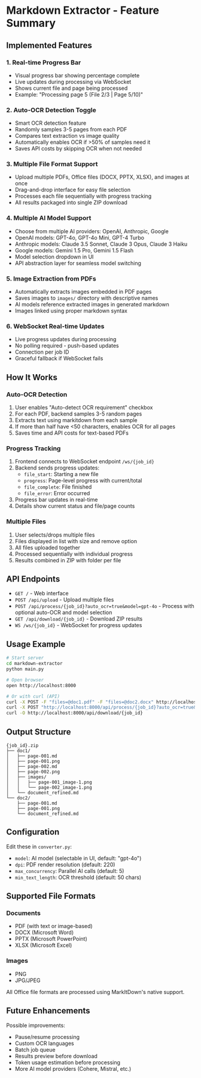 # Markdown Extractor - Feature Summary

## Implemented Features

### 1. Real-time Progress Bar
- Visual progress bar showing percentage complete
- Live updates during processing via WebSocket
- Shows current file and page being processed
- Example: "Processing page 5 (File 2/3 | Page 5/10)"

### 2. Auto-OCR Detection Toggle
- Smart OCR detection feature
- Randomly samples 3-5 pages from each PDF
- Compares text extraction vs image quality
- Automatically enables OCR if >50% of samples need it
- Saves API costs by skipping OCR when not needed

### 3. Multiple File Format Support
- Upload multiple PDFs, Office files (DOCX, PPTX, XLSX), and images at once
- Drag-and-drop interface for easy file selection
- Processes each file sequentially with progress tracking
- All results packaged into single ZIP download

### 4. Multiple AI Model Support
- Choose from multiple AI providers: OpenAI, Anthropic, Google
- OpenAI models: GPT-4o, GPT-4o Mini, GPT-4 Turbo
- Anthropic models: Claude 3.5 Sonnet, Claude 3 Opus, Claude 3 Haiku
- Google models: Gemini 1.5 Pro, Gemini 1.5 Flash
- Model selection dropdown in UI
- API abstraction layer for seamless model switching

### 5. Image Extraction from PDFs
- Automatically extracts images embedded in PDF pages
- Saves images to `images/` directory with descriptive names
- AI models reference extracted images in generated markdown
- Images linked using proper markdown syntax

### 6. WebSocket Real-time Updates
- Live progress updates during processing
- No polling required - push-based updates
- Connection per job ID
- Graceful fallback if WebSocket fails

## How It Works

### Auto-OCR Detection
1. User enables "Auto-detect OCR requirement" checkbox
2. For each PDF, backend samples 3-5 random pages
3. Extracts text using markitdown from each sample
4. If more than half have <50 characters, enables OCR for all pages
5. Saves time and API costs for text-based PDFs

### Progress Tracking
1. Frontend connects to WebSocket endpoint `/ws/{job_id}`
2. Backend sends progress updates:
   - `file_start`: Starting a new file
   - `progress`: Page-level progress with current/total
   - `file_complete`: File finished
   - `file_error`: Error occurred
3. Progress bar updates in real-time
4. Details show current status and file/page counts

### Multiple Files
1. User selects/drops multiple files
2. Files displayed in list with size and remove option
3. All files uploaded together
4. Processed sequentially with individual progress
5. Results combined in ZIP with folder per file

## API Endpoints

- `GET /` - Web interface
- `POST /api/upload` - Upload multiple files
- `POST /api/process/{job_id}?auto_ocr=true&model=gpt-4o` - Process with optional auto-OCR and model selection
- `GET /api/download/{job_id}` - Download ZIP results
- `WS /ws/{job_id}` - WebSocket for progress updates

## Usage Example

```bash
# Start server
cd markdown-extractor
python main.py

# Open browser
open http://localhost:8000

# Or with curl (API)
curl -X POST -F "files=@doc1.pdf" -F "files=@doc2.docx" http://localhost:8000/api/upload
curl -X POST "http://localhost:8000/api/process/{job_id}?auto_ocr=true&model=claude-3-5-sonnet-20241022"
curl -O http://localhost:8000/api/download/{job_id}
```

## Output Structure

```
{job_id}.zip
├── doc1/
│   ├── page-001.md
│   ├── page-001.png
│   ├── page-002.md
│   ├── page-002.png
│   ├── images/
│   │   ├── page-001_image-1.png
│   │   └── page-002_image-1.png
│   └── document_refined.md
└── doc2/
    ├── page-001.md
    ├── page-001.png
    └── document_refined.md
```

## Configuration

Edit these in `converter.py`:
- `model`: AI model (selectable in UI, default: "gpt-4o")
- `dpi`: PDF render resolution (default: 220)
- `max_concurrency`: Parallel AI calls (default: 5)
- `min_text_length`: OCR threshold (default: 50 chars)

## Supported File Formats

### Documents
- PDF (with text or image-based)
- DOCX (Microsoft Word)
- PPTX (Microsoft PowerPoint)
- XLSX (Microsoft Excel)

### Images
- PNG
- JPG/JPEG

All Office file formats are processed using MarkItDown's native support.

## Future Enhancements

Possible improvements:
- Pause/resume processing
- Custom OCR languages
- Batch job queue
- Results preview before download
- Token usage estimation before processing
- More AI model providers (Cohere, Mistral, etc.)
